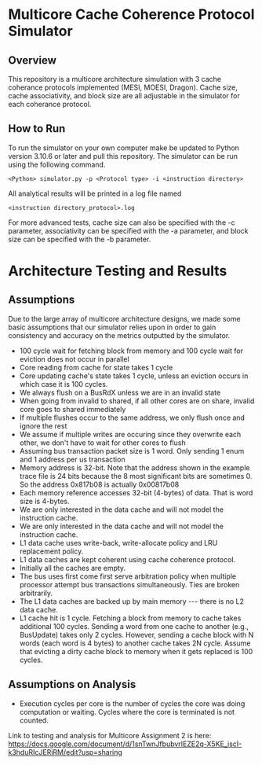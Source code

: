 # Multicore Cache Coherence Protocol Simulator

## Overview

This repository is a multicore architecture simulation with 3 cache coherance protocols implemented (MESI, MOESI, Dragon). Cache size, cache associativity, and block size are all adjustable in the simulator for each coherance protocol. 

## How to Run

To run the simulator on your own computer make be updated to Python version 3.10.6 or later and pull this repository. The simulator can be run using the following command. 
```
<Python> simulator.py -p <Protocol type> -i <instruction directory>
```
All analytical results will be printed in a log file named 
```
<instruction directory_protocol>.log 
```
For more advanced tests, cache size can also be specified with the -c parameter, associativity can be specified with the -a parameter, and block size can be specified with the -b parameter.

# Architecture Testing and Results

## Assumptions
Due to the large array of multicore architecture designs, we made some basic assumptions that our simulator relies upon in order to gain consistency and accuracy on the metrics outputted by the simulator. 

* 100 cycle wait for fetching block from memory and 100 cycle wait for eviction 
  does not occur in parallel 
* Core reading from cache for state takes 1 cycle
* Core updating cache's state takes 1 cycle, unless an eviction occurs in which
  case it is 100 cycles. 
* We always flush on a BusRdX unless we are in an invalid state
* When going from invalid to shared, if all other cores are on share, invalid core 
  goes to shared immediately 
* If multiple flushes occur to the same address, we only flush once and ignore
  the rest
* We assume if multiple writes are occuring since they overwrite each other, we don't have to wait for other cores to flush
* Assuming bus transaction packet size is 1 word. Only sending 1 enum and 1 address per us transaction
* Memory address is 32-bit. Note that the address shown in the example trace file is 24 bits  because  the  8  most  significant  bits  are  sometimes  0.  So  the  address  0x817b08  is actually 0x00817b08
* Each memory reference accesses 32-bit (4-bytes) of data. That is word  size is 4-bytes. 
* We are only interested in the data cache and will not model the instruction cache.
* We are only interested in the data cache and will not model the instruction cache.
* L1 data cache uses write-back, write-allocate policy and LRU replacement policy. 
* L1 data caches are kept coherent using cache coherence protocol. 
* Initially all the caches are empty. 
* The  bus  uses  first  come  first  serve  arbitration  policy  when  multiple  processor attempt bus transactions simultaneously. Ties are broken arbitrarily.
* The L1 data caches are backed up by main memory --- there is no L2 data cache. 
* L1 cache hit is 1 cycle. Fetching a block from memory to cache takes additional 100 cycles. Sending a word from one cache to another (e.g., BusUpdate) takes only 2 cycles. However, sending a cache block with N words (each word is 4 bytes) to another cache takes 2N cycle. Assume that evicting a dirty cache block to memory when it gets replaced is 100 cycles.

## Assumptions on Analysis
* Execution cycles per core is the number of cycles the core was doing computation or waiting. 
  Cycles where the core is terminated is not counted.

Link to testing and analysis for Multicore Assignment 2 is here: https://docs.google.com/document/d/1snTwnJfbubvrIEZE2q-X5KE_iscI-k3hduRIcJERjRM/edit?usp=sharing
  